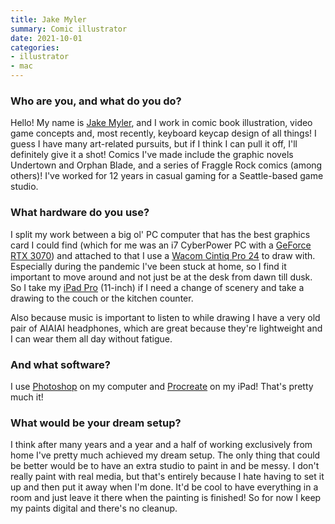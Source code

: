```yaml
---
title: Jake Myler
summary: Comic illustrator
date: 2021-10-01
categories:
- illustrator
- mac
---
```


### Who are you, and what do you do?

Hello! My name is [Jake Myler](https://jakemyler.weebly.com/ "Jake's website."), and I work in comic book illustration, video game concepts and, most recently, keyboard keycap design of all things! I guess I have many art-related pursuits, but if I think I can pull it off, I'll definitely give it a shot! Comics I've made include the graphic novels Undertown and Orphan Blade, and a series of Fraggle Rock comics (among others)! I've worked for 12 years in casual gaming for a Seattle-based game studio.

### What hardware do you use?

I split my work between a big ol' PC computer that has the best graphics card I could find (which for me was an i7 CyberPower PC with a [GeForce RTX 3070][geforce-rtx-3070]) and attached to that I use a [Wacom Cintiq Pro 24][cintiq-pro] to draw with. Especially during the pandemic I've been stuck at home, so I find it important to move around and not just be at the desk from dawn till dusk. So I take my [iPad Pro][ipad-pro] (11-inch) if I need a change of scenery and take a drawing to the couch or the kitchen counter.

Also because music is important to listen to while drawing I have a very old pair of AIAIAI headphones, which are great because they're lightweight and I can wear them all day without fatigue.

### And what software?

I use [Photoshop][] on my computer and [Procreate][procreate-ios] on my iPad! That's pretty much it!

### What would be your dream setup?

I think after many years and a year and a half of working exclusively from home I've pretty much achieved my dream setup. The only thing that could be better would be to have an extra studio to paint in and be messy. I don't really paint with real media, but that's entirely because I hate having to set it up and then put it away when I'm done. It'd be cool to have everything in a room and just leave it there when the painting is finished! So for now I keep my paints digital and there's no cleanup.

[cintiq-pro]: https://www.wacom.com/en-us/products/pen-displays/wacom-cintiq-pro-overview "A display you can draw on."
[geforce-rtx-3070]: https://www.nvidia.com/en-us/geforce/graphics-cards/30-series/rtx-3070-3070ti/ "A graphics card."
[ipad-pro]: https://en.wikipedia.org/wiki/IPad_Pro "An iOS tablet."
[photoshop]: https://www.adobe.com/products/photoshop.html "A bitmap image editor."
[procreate-ios]: https://itunes.apple.com/us/app/procreate/id425073498 "A powerful illustration app."
